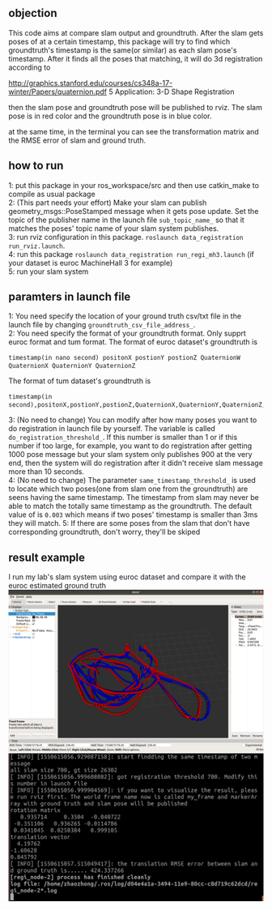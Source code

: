 
## objection
This code aims at compare slam output and groundtruth.
After the slam gets poses of at a certain timestamp, this package will try to find which groundtruth's timestamp is the same(or similar) as each slam pose's timestamp.
After it finds all the poses that matching, it will do 3d registration according to 

http://graphics.stanford.edu/courses/cs348a-17-winter/Papers/quaternion.pdf
5  Application: 3-D Shape Registration

then the slam pose and groundtruth pose will be published to rviz. The slam pose is in red color and the groundtruth pose is in blue color.

at the same time, in the terminal you can see the transformation matrix and the RMSE error of slam and ground truth.

## how to run
1: put this package in your ros_workspace/src and then use catkin_make to compile as usual package <br>
2: (This part needs your effort) Make your slam can publish geometry_msgs::PoseStamped message when it gets pose update. Set the topic of the publisher name in the launch file `sub_topic_name_` so that it matches the poses' topic name of your slam system publishes. <br>
3: run rviz configuration in this package. `roslaunch data_registration run_rviz.launch`. <br>
4: run this package `roslaunch data_registration run_regi_mh3.launch` (if your dataset is euroc MachineHall 3 for example) <br>
5: run your slam system

## paramters in launch file
1: You need specify the location of your ground truth csv/txt file in the launch file by changing `groundtruth_csv_file_address_`. <br>
2: You need specify the format of your groundtruth format. Only supprt euroc format and tum format. The format of euroc dataset's groundtruth is 
```
timestamp(in nano second) positonX postionY postionZ QuaternionW QuaternionX QuaternionY QuaternionZ
```
The format of tum dataset's groundtruth is 
```
timestamp(in second),positonX,postionY,postionZ,QuaternionX,QuaternionY,QuaternionZ,QuaternionW
```
3: (No need to change) You can modify after how many poses you want to do registration in launch file by yourself. The variable is called `do_registration_threshold_`. If this number is smaller than 1 or if this number if too large, for example, you want to do registration after getting 1000 pose message but your slam system only publishes 900 at the very end, then the system will do registration after it didn't receive slam message more than 10 seconds. <br>
4: (No need to change) The parameter `same_timestamp_threshold_` is used to locate which two poses(one from slam one from the groundtruth) are seens having the same timestamp. The timestamp from slam may never be able to match the totally same timestamp as the groundtruth. The default value of is `0.003` which means if two poses' timestamp is smaller than 3ms they will match.
5: If there are some poses from the slam that don't have corresponding groundtruth, don't worry, they'll be skiped

## result example
I run my lab's slam system using euroc dataset and compare it with the euroc estimated ground truth
![alt text](https://github.com/zhaozhongch/slam_groundtruth_comparison/blob/master/result_example/example.png)
![alt text](https://github.com/zhaozhongch/slam_groundtruth_comparison/blob/master/result_example/print_result.png)

